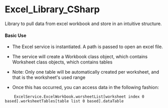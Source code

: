 # Excel_Library_CSharp

Library to pull data from excel workbook and store in an intuitive structure.

#### Basic Use

* The Excel service is instantiated.  A path is passed to open an excel file.
* The service will create a Workbook class object, which contains Worksheet class objects, which contains tables
* Note: Only one table will be automatically created per worksheet, and that is the worksheet's used range

* Once this has occurred, you can access data in the following fashion: 

```
	ExcelService.ExcelWorkbook.worsheetList[worksheet index 0 based].worksheetTables[table list 0 based].dataTable
```

